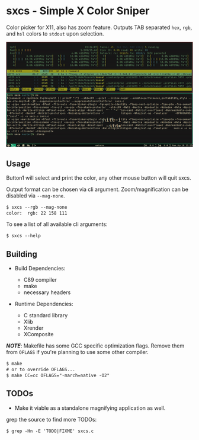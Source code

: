 # sxcs - Simple X Color Sniper

Color picker for X11, also has zoom feature. Outputs TAB separated `hex`,
`rgb`, and `hsl` colors to `stdout` upon selection.

![preview.gif](preview.gif)

## Usage

Button1 will select and print the color, any other mouse button will quit sxcs.

Output format can be chosen via cli argument.
Zoom/magnification can be disabled via `--mag-none`.

```console
$ sxcs --rgb --mag-none
color:  rgb: 22 158 111
```

To see a list of all available cli arguments:

```console
$ sxcs --help
```

## Building

- Build Dependencies:
  * C89 compiler
  * make
  * necessary headers

- Runtime Dependencies:
  * C standard library
  * Xlib
  * Xrender
  * XComposite

***NOTE***: Makefile has some GCC specific optimization flags. Remove them from
`OFLAGS` if you're planning to use some other compiler.

```console
$ make
# or to override OFLAGS...
$ make CC=cc OFLAGS="-march=native -O2"
```

## TODOs

* Make it viable as a standalone magnifying application as well.

grep the source to find more TODOs:

```console
$ grep -Hn -E 'TODO|FIXME' sxcs.c
```
